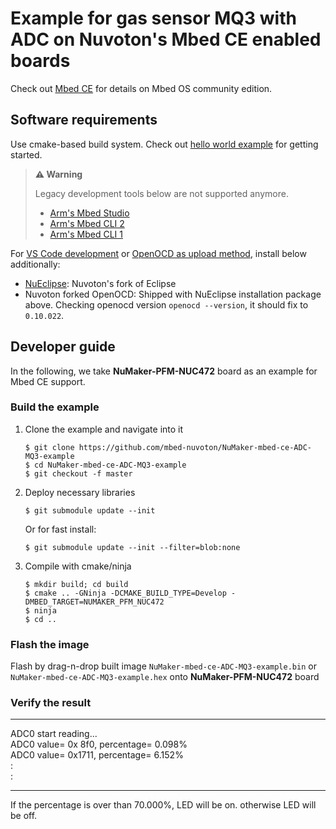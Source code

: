 # Example for gas sensor MQ3 with ADC on Nuvoton's Mbed CE enabled boards

Check out [Mbed CE](https://github.com/mbed-ce)
for details on Mbed OS community edition.

## Software requirements

Use cmake-based build system.
Check out [hello world example](https://github.com/mbed-ce/mbed-ce-hello-world) for getting started.

> **⚠️ Warning**
>
> Legacy development tools below are not supported anymore.
> - [Arm's Mbed Studio](https://os.mbed.com/docs/mbed-os/v6.15/build-tools/mbed-studio.html)
> - [Arm's Mbed CLI 2](https://os.mbed.com/docs/mbed-os/v6.15/build-tools/mbed-cli-2.html)
> - [Arm's Mbed CLI 1](https://os.mbed.com/docs/mbed-os/v6.15/tools/developing-mbed-cli.html)

For [VS Code development](https://github.com/mbed-ce/mbed-os/wiki/Project-Setup:-VS-Code)
or [OpenOCD as upload method](https://github.com/mbed-ce/mbed-os/wiki/Upload-Methods#openocd),
install below additionally:

-   [NuEclipse](https://github.com/OpenNuvoton/Nuvoton_Tools#numicro-software-development-tools): Nuvoton's fork of Eclipse
-   Nuvoton forked OpenOCD: Shipped with NuEclipse installation package above.
    Checking openocd version `openocd --version`, it should fix to `0.10.022`.

## Developer guide

In the following, we take **NuMaker-PFM-NUC472** board as an example for Mbed CE support.

### Build the example

1.  Clone the example and navigate into it
    ```
    $ git clone https://github.com/mbed-nuvoton/NuMaker-mbed-ce-ADC-MQ3-example
    $ cd NuMaker-mbed-ce-ADC-MQ3-example
    $ git checkout -f master
    ```

1.  Deploy necessary libraries
    ```
    $ git submodule update --init
    ```
    Or for fast install:
    ```
    $ git submodule update --init --filter=blob:none
    ```

1.  Compile with cmake/ninja
    ```
    $ mkdir build; cd build
    $ cmake .. -GNinja -DCMAKE_BUILD_TYPE=Develop -DMBED_TARGET=NUMAKER_PFM_NUC472
    $ ninja
    $ cd ..
    ```

### Flash the image

Flash by drag-n-drop built image `NuMaker-mbed-ce-ADC-MQ3-example.bin` or `NuMaker-mbed-ce-ADC-MQ3-example.hex` onto **NuMaker-PFM-NUC472** board

### Verify the result

-------------------------------------------------------------------------------
 ADC0 start reading...<br>
 ADC0 value= 0x 8f0, percentage= 0.098%<br>
 ADC0 value= 0x1711, percentage= 6.152%<br>
			:<br>
			:<br>

--------------------------------------------------------------------------
If the percentage is over than 70.000%, LED will be on. otherwise LED will be off.
